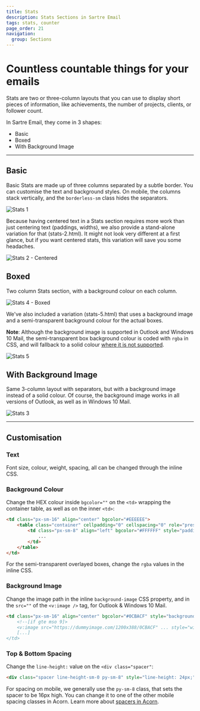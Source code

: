```yaml
---
title: Stats
description: Stats Sections in Sartre Email
tags: stats, counter
page_order: 21
navigation:
  group: Sections
---
```


# Countless countable things for your emails

Stats are two or three-column layouts that you can use to display short pieces of information, like achievements, the number of projects, clients, or follower count.

In Sartre Email, they come in 3 shapes:

- Basic
- Boxed
- With Background Image

---

## Basic

Basic Stats are made up of three columns separated by a subtle border. You can customise the text and background styles. On mobile, the columns stack vertically, and the `borderless-sm` class hides the separators.

![Stats 1](/img/email/sartre/sections/stats-basic.png)

Because having centered text in a Stats section requires more work than just centering text (paddings, widths), we also provide a stand-alone variation for that (stats-2.html). It might not look very different at a first glance, but if you want centered stats, this variation will save you some headaches.

![Stats 2 - Centered](/img/email/sartre/sections/stats-basic-centered.png)

## Boxed

Two column Stats section, with a background colour on each column.

![Stats 4 - Boxed](/img/email/sartre/sections/stats-boxed.png)

We've also included a variation (stats-5.html) that uses a background image and a semi-transparent background colour for the actual boxes.

**Note**: Although the background image is supported in Outlook and Windows 10 Mail, the semi-transparent box background colour is coded with `rgba` in CSS, and will fallback to a solid colour [where it is not supported](https://www.campaignmonitor.com/css/color-background/rgba-colors/).

![Stats 5](/img/email/sartre/sections/stats-boxed-bg-image.jpg)

## With Background Image

Same 3-column layout with separators, but with a background image instead of a solid colour. Of course, the background image works in all versions of Outlook, as well as in Windows 10 Mail.

![Stats 3](/img/email/sartre/sections/stats-bg-image.jpg)

---

## Customisation

### Text

Font size, colour, weight, spacing, all can be changed through the inline CSS.

### Background Colour

Change the HEX colour inside `bgcolor=""` on the `<td>` wrapping the container table, as well as on the inner `<td>`:

```html
<td class="px-sm-16" align="center" bgcolor="#EEEEEE">
    <table class="container" cellpadding="0" cellspacing="0" role="presentation" width="600">
        <td class="px-sm-8" align="left" bgcolor="#FFFFFF" style="padding: 0 32px;">
            ...
        </td>
    </table>
</td>
```

For the semi-transparent overlayed boxes, change the `rgba` values in the inline CSS.

### Background Image

Change the image path in the inline `background-image` CSS property, and in the `src=""` of the `<v:image />` tag, for Outlook & Windows 10 Mail.

```html
<td class="px-sm-16" align="center" bgcolor="#0CBACF" style="background-image: url('https://dummyimage.com/1200x388/0CBACF'); ...">
    <!--[if gte mso 9]>
    <v:image src="https://dummyimage.com/1200x388/0CBACF" ... style="width:600px;height:194px;" />
    [...]
</td>
```

### Top & Bottom Spacing

Change the `line-height:` value on the `<div class="spacer"`: 

```html
<div class="spacer line-height-sm-0 py-sm-8" style="line-height: 24px;">&zwnj;</div>
```

For spacing on mobile, we generally use the `py-sm-8` class, that sets the spacer to be 16px high. You can change it to one of the other mobile spacing classes in Acorn. Learn more about [spacers in Acorn](https://thememountain.github.io/documentation/acorn/utilities/spacing.html).

